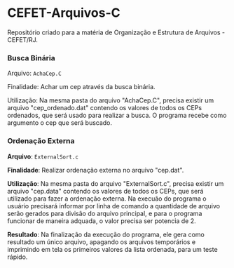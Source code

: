 # CEFET-Arquivos-C
Repositório criado para a matéria de Organização e Estrutura de Arquivos - CEFET/RJ.


### Busca Binária
Arquivo: `AchaCep.C`

Finalidade: Achar um cep através da busca binária.

Utilização: Na mesma pasta do arquivo "AchaCep.C", precisa existir um arquivo "cep_ordenado.dat" contendo os valores de todos os CEPs ordenados, que será usado para realizar a busca. O programa recebe como argumento o cep que será buscado.


### Ordenação Externa
**Arquivo**: `ExternalSort.c`

**Finalidade**: Realizar ordenação externa no arquivo "cep.dat".

**Utilização**: Na mesma pasta do arquivo "ExternalSort.c", precisa existir um arquivo "cep.data" contendo os valores de todos os CEPs, que será utilizado para fazer a ordenação externa. Na execuão do programa o usuário precisará informar por linha de comando a quantidade de arquivo serão gerados para divisão do arquivo principal, e para o programa funcionar de maneira adquada, o valor precisa ser potencia de 2.

**Resultado**: Na finalização da execução do programa, ele gera como resultado um único arquivo, apagando os arquivos temporários e imprimindo em tela os primeiros valores da lista ordenada, para um teste rápido.
